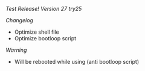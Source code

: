 *Test Release!*
*Version 27 try25*

*Changelog*
- Optimize shell file
- Optimize bootloop script

*Warning*
- Will be rebooted while using (anti bootloop script)